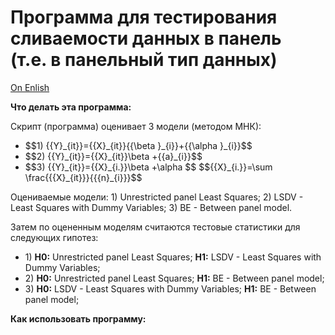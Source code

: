 # Программа для тестирования сливаемости данных в панель <br> (т.е. в панельный тип данных)
<p><a href="#ENG">On Enlish</a></p>
<p><b>Что делать эта программа:</b></p>
<p> Скрипт (программа) оценивает 3 модели (методом МНК):</p>
<ul>
<li>$$1) {{Y}_{it}}={{X}_{it}}{{\beta }_{i}}+{{\alpha }_{i}}$$</li>
<li>$$2) {{Y}_{it}}={{X}_{it}}\beta +{{a}_{i}}$$</li>
<li>$$3) {{Y}_{it}}={{X}_{i.}}\beta +\alpha $$
$${{X}_{i.}}=\sum \frac{{{X}_{it}}}{{{n}_{i}}}$$</li>
</ul>
<p>Оцениваемые модели: 1) Unrestricted panel Least Squares; 2) LSDV - Least Squares with Dummy Variables; 3) BE - Between panel model.</p>
<p>Затем по оцененным моделям считаются тестовые статистики для следующих гипотез:</p>
<ul>
<li>1) <b>H0:</b> Unrestricted panel Least Squares; <b>H1:</b> LSDV - Least Squares with Dummy Variables; </li>
<li>2) <b>H0:</b> Unrestricted panel Least Squares; <b>H1:</b> BE - Between panel model; </li>
<li>3) <b>H0:</b> LSDV - Least Squares with Dummy Variables; <b>H1:</b> BE - Between panel model; </li>
</ul>
<p alt="ENG"><b>Как использовать программу:</b></p>
